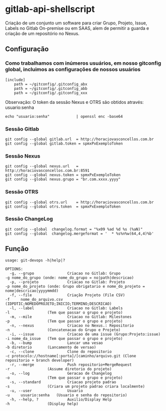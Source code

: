 # gitlab-api-shellscript

Criação de um conjunto um software para criar Grupo, Projeto, Issue, Labels no Gitlab On-premise ou em SAAS, alem de permitir a guarda e criação de um repositório no Nexus.

## Configuração

### Como trabalhamos com inúmeros usuários, em nosso gitconfig global, incluimos as configurações de nossos usuários
```
[include]
    path = ~/gitconfig/.gitconfig_abx
    path = ~/gitconfig/.gitconfig_abb
    path = ~/gitconfig/.gitconfig_xxx

```
Observação: O token da sessão Nexus e OTRS são obtidos através: usuario:senha
```
echo "usuario:senha"            | openssl enc -base64
```

### Sessão Gitlab
```
git config --global gitlab.url  = http://horaciovasconcellos.com.br
git config --global gitlab.token = spmxPxExemploToken
```
### Sessão Nexus
```
git config --global nexus.url   = http://horaciovasconcellos.com.br:8591
git config --global nexus.token = spmxPxExemploToken
git config --global nexus.grupo = "br.com.xxxx.yyyy"
```

### Sessão OTRS
```
git config --global otrs.url    = http://horaciovasconcellos.com.br
git config --global otrs.token  = spmxPxExemploToken
```
### Sessão ChangeLog
```
git config --global  changelog.format = "%x09 %ad %d %s (%aN)"
git config --global  changelog.mergeformat = '  * %s%n%w(64,4,4)%b'
```

## Função


```
usage: git-devops -h|help|?

OPTIONS:
  -g, --grupo               Criacao no Gitlab: Grupo                    -g nome_do_grupo (onde: nome_do_grupo = no|path|descricao)
  -p, --projeto             Criacao no Gitlab: Projeto                  -p nome_do_projeto (onde: Grupo obrigatario e nome_do_projeto = nome|descricao|yyyymmdd)
  -f, --file                Criação Projeto (File CSV)                  -f     nome_do_arquivo.csv (IDPDTIC;NOMEDOPROJETO;INICIO;TERMINO;DESCRICAO)
  -l, --label               Criacao no Gitlab: Labels                   -l                 (Tem que passar o grupo e projeto)
  -m, --mile                Criacao no Gitlab: Milestones               -p                 (Tem que passar o grupo e projeto)
  -n, --nexus               Criacao no Nexus.: Repositorio              -n                 (Concatenacao do Grupo e Projeto)
  -i, --issue               Criacao de uma issue (Grupo:Projeto:issue)  -i nome_da_issue   (Tem que passar o grupo e projeto)
  -b, --bump                Lancar uma vesao                            -b diretorio       (Lancamento de versao)
  -c, --clone               Clone do repositorio                        -c protocolo://hostname[:porta]/[caminho/arquivo.git (Clone repositorio + branch developer)
  -r, --merge               Push repositorio+MergeRequest               -r                 (Assume diretorio do projeto)
  -o, --log                 Geracao de Changelog                        -o                 (Tem que passar o grupo e projeto)
  -s, --standard            Criacao projeto padrao                      -s                 (Criara um projeto padrao criara localmente)
  -u, --user                Usuario                                     -u     usuario:senha   (Usuario e senha do repositorio)
  -h, --help, ?             Auxilio/Display Help                        -h                 (Display help)
```

